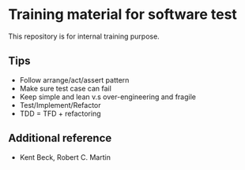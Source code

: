 # Training material for software test
This repository is for internal training purpose.


## Tips

- Follow arrange/act/assert pattern
- Make sure test case can fail
- Keep simple and lean v.s over-engineering and fragile
- Test/Implement/Refactor
- TDD = TFD + refactoring



## Additional reference

- Kent Beck, Robert C. Martin


